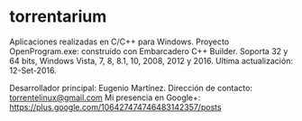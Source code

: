 # torrentarium

Aplicaciones realizadas en C/C++ para Windows.
Proyecto OpenProgram.exe: construído con Embarcadero C++ Builder.
Soporta 32 y 64 bits, Windows Vista, 7, 8, 8.1, 10, 2008, 2012 y 2016.
Ultima actualización: 12-Set-2016.

Desarrollador principal: Eugenio Martínez.
Dirección de contacto: torrentelinux@gmail.com
Mi presencia en Google+: https://plus.google.com/106427474746483142357/posts
